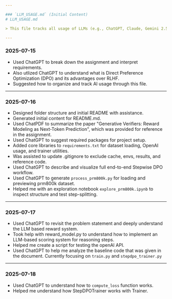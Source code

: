 ```yaml
---

### `LLM_USAGE.md` (Initial Content)
# LLM_USAGE.md

> This file tracks all usage of LLMs (e.g., ChatGPT, Claude, Gemini 2.5 Pro) for assistance during this project.

---
```


### 2025-07-15
- Used ChatGPT to break down the assignment and interpret requirements.
- Also utlized ChatGPT to understand what is Direct Preference Optimization (DPO) and its advantages over RLHF.
- Suggested how to organize and track AI usage through this file.

---

### 2025-07-16
- Designed folder structure and initial README with assistance.
- Generated initial content for README.md.
- Used ChatPDF to summarize the paper "Generative Verifiers: Reward Modeling as Next-Token Prediction", which was provided for reference in the assignment.
- Used ChatGPT to suggest required packages for project setup.
- Added core libraries to `requirements.txt` for dataset loading, OpenAI usage, and trainer utilities.
- Was assisted to update .gitignore to exclude cache, envs, results, and reference code.
- Used ChatGPT to describe and visualize full end-to-end Stepwise DPO workflow.
- Used ChatGPT to generate `process_prm800k.py` for loading and previewing prm800k dataset.
- Helped me with an exploration notebook `explore_prm800k.ipynb` to inspect structure and test step-splitting.

---


### 2025-07-17

- Used ChatGPT to revisit the problem statement and deeply understand the LLM based reward system.
- Took help with reward_model.py to understand how to implement an LLM-based scoring system for reasoning steps.
- Helped me create a script for testing the openAI API.
- Used ChatGPT to help me analyze the baseline code that was given in the document. Currently focusing on `train.py` and `stepdpo_trainer.py`

---

### 2025-07-18
- Used ChatGPT to understand how to `compute_loss` function works.
- Helped me understand how StepDPOTrainer works with Trainer.